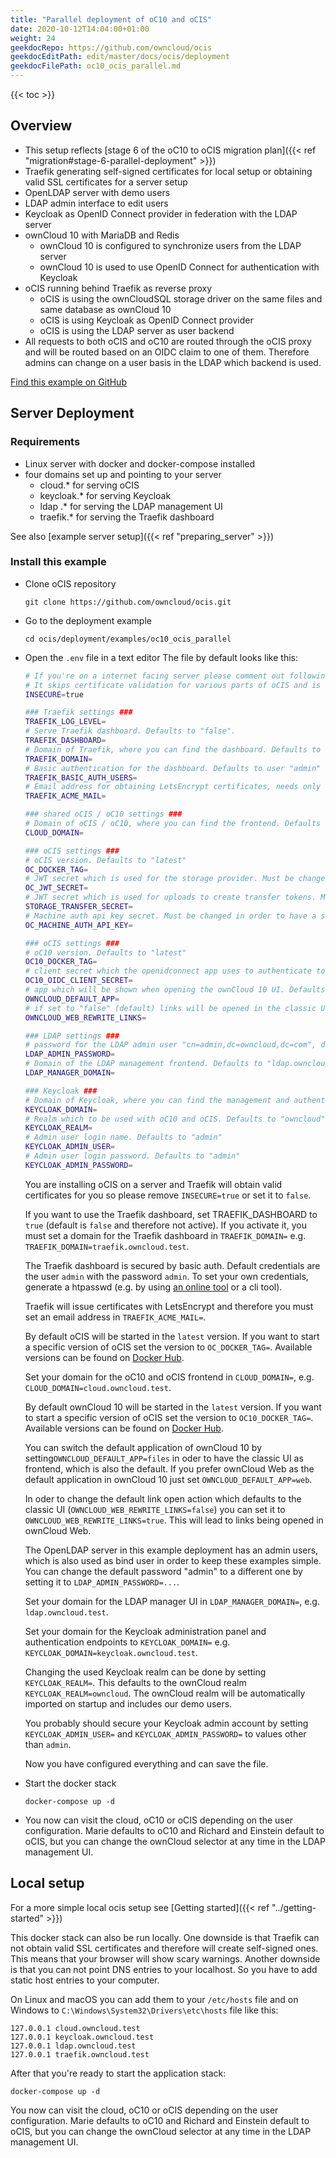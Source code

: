 ```yaml
---
title: "Parallel deployment of oC10 and oCIS"
date: 2020-10-12T14:04:00+01:00
weight: 24
geekdocRepo: https://github.com/owncloud/ocis
geekdocEditPath: edit/master/docs/ocis/deployment
geekdocFilePath: oc10_ocis_parallel.md
---
```


{{< toc >}}

## Overview

- This setup reflects [stage 6 of the oC10 to oCIS migration plan]({{< ref "migration#stage-6-parallel-deployment" >}})
- Traefik generating self-signed certificates for local setup or obtaining valid SSL certificates for a server setup
- OpenLDAP server with demo users
- LDAP admin interface to edit users
- Keycloak as OpenID Connect provider in federation with the LDAP server
- ownCloud 10 with MariaDB and Redis
  - ownCloud 10 is configured to synchronize users from the LDAP server
  - ownCloud 10 is used to use OpenID Connect for authentication with Keycloak
- oCIS running behind Traefik as reverse proxy
  - oCIS is using the ownCloudSQL storage driver on the same files and same database as ownCloud 10
  - oCIS is using Keycloak as OpenID Connect provider
  - oCIS is using the LDAP server as user backend
- All requests to both oCIS and oC10 are routed through the oCIS proxy and will be routed based on an OIDC claim to one of them. Therefore admins can change on a user basis in the LDAP which backend is used.

[Find this example on GitHub](https://github.com/owncloud/ocis/tree/master/deployments/examples/oc10_ocis_parallel)

## Server Deployment

### Requirements

- Linux server with docker and docker-compose installed
- four domains set up and pointing to your server
  - cloud.\* for serving oCIS
  - keycloak.\* for serving Keycloak
  - ldap .\* for serving the LDAP management UI
  - traefik.\* for serving the Traefik dashboard

See also [example server setup]({{< ref "preparing_server" >}})

### Install this example

- Clone oCIS repository

  `git clone https://github.com/owncloud/ocis.git`

- Go to the deployment example

  `cd ocis/deployment/examples/oc10_ocis_parallel`

- Open the `.env` file in a text editor
  The file by default looks like this:

  ```bash
  # If you're on a internet facing server please comment out following line.
  # It skips certificate validation for various parts of oCIS and is needed if you use self signed certificates.
  INSECURE=true

  ### Traefik settings ###
  TRAEFIK_LOG_LEVEL=
  # Serve Traefik dashboard. Defaults to "false".
  TRAEFIK_DASHBOARD=
  # Domain of Traefik, where you can find the dashboard. Defaults to "traefik.owncloud.test"
  TRAEFIK_DOMAIN=
  # Basic authentication for the dashboard. Defaults to user "admin" and password "admin"
  TRAEFIK_BASIC_AUTH_USERS=
  # Email address for obtaining LetsEncrypt certificates, needs only be changed if this is a public facing server
  TRAEFIK_ACME_MAIL=

  ### shared oCIS / oC10 settings ###
  # Domain of oCIS / oC10, where you can find the frontend. Defaults to "cloud.owncloud.test"
  CLOUD_DOMAIN=

  ### oCIS settings ###
  # oCIS version. Defaults to "latest"
  OC_DOCKER_TAG=
  # JWT secret which is used for the storage provider. Must be changed in order to have a secure oCIS. Defaults to "Pive-Fumkiu4"
  OC_JWT_SECRET=
  # JWT secret which is used for uploads to create transfer tokens. Must be changed in order to have a secure oCIS. Defaults to "replace-me-with-a-transfer-secret"
  STORAGE_TRANSFER_SECRET=
  # Machine auth api key secret. Must be changed in order to have a secure oCIS. Defaults to "change-me-please"
  OC_MACHINE_AUTH_API_KEY=

  ### oCIS settings ###
  # oC10 version. Defaults to "latest"
  OC10_DOCKER_TAG=
  # client secret which the openidconnect app uses to authenticate to Keycloak. Defaults to "oc10-oidc-secret"
  OC10_OIDC_CLIENT_SECRET=
  # app which will be shown when opening the ownCloud 10 UI. Defaults to "files" but also could be set to "web"
  OWNCLOUD_DEFAULT_APP=
  # if set to "false" (default) links will be opened in the classic UI, if set to "true" ownCloud Web is used
  OWNCLOUD_WEB_REWRITE_LINKS=

  ### LDAP settings ###
  # password for the LDAP admin user "cn=admin,dc=owncloud,dc=com", defaults to "admin"
  LDAP_ADMIN_PASSWORD=
  # Domain of the LDAP management frontend. Defaults to "ldap.owncloud.test"
  LDAP_MANAGER_DOMAIN=

  ### Keycloak ###
  # Domain of Keycloak, where you can find the management and authentication frontend. Defaults to "keycloak.owncloud.test"
  KEYCLOAK_DOMAIN=
  # Realm which to be used with oC10 and oCIS. Defaults to "owncloud"
  KEYCLOAK_REALM=
  # Admin user login name. Defaults to "admin"
  KEYCLOAK_ADMIN_USER=
  # Admin user login password. Defaults to "admin"
  KEYCLOAK_ADMIN_PASSWORD=
  ```

  You are installing oCIS on a server and Traefik will obtain valid certificates for you so please remove `INSECURE=true` or set it to `false`.

  If you want to use the Traefik dashboard, set TRAEFIK_DASHBOARD to `true` (default is `false` and therefore not active). If you activate it, you must set a domain for the Traefik dashboard in `TRAEFIK_DOMAIN=` e.g. `TRAEFIK_DOMAIN=traefik.owncloud.test`.

  The Traefik dashboard is secured by basic auth. Default credentials are the user `admin` with the password `admin`. To set your own credentials, generate a htpasswd (e.g. by using [an online tool](https://htpasswdgenerator.de/) or a cli tool).

  Traefik will issue certificates with LetsEncrypt and therefore you must set an email address in `TRAEFIK_ACME_MAIL=`.

  By default oCIS will be started in the `latest` version. If you want to start a specific version of oCIS set the version to `OC_DOCKER_TAG=`. Available versions can be found on [Docker Hub](https://hub.docker.com/r/owncloud/ocis/tags?page=1&ordering=last_updated).

  Set your domain for the oC10 and oCIS frontend in `CLOUD_DOMAIN=`, e.g. `CLOUD_DOMAIN=cloud.owncloud.test`.

  By default ownCloud 10 will be started in the `latest` version. If you want to start a specific version of oCIS set the version to `OC10_DOCKER_TAG=`. Available versions can be found on [Docker Hub](https://hub.docker.com/r/owncloud/ocis/tags?page=1&ordering=last_updated).

  You can switch the default application of ownCloud 10 by setting`OWNCLOUD_DEFAULT_APP=files` in oder to have the classic UI as frontend, which is also the default. If you prefer ownCloud Web as the default application in ownCloud 10 just set `OWNCLOUD_DEFAULT_APP=web`.

  In oder to change the default link open action which defaults to the classic UI (`OWNCLOUD_WEB_REWRITE_LINKS=false`) you can set it to `OWNCLOUD_WEB_REWRITE_LINKS=true`. This will lead to links being opened in ownCloud Web.

  The OpenLDAP server in this example deployment has an admin users, which is also used as bind user in order to keep these examples simple. You can change the default password "admin" to a different one by setting it to `LDAP_ADMIN_PASSWORD=...`.

  Set your domain for the LDAP manager UI in `LDAP_MANAGER_DOMAIN=`, e.g. `ldap.owncloud.test`.

  Set your domain for the Keycloak administration panel and authentication endpoints to `KEYCLOAK_DOMAIN=` e.g. `KEYCLOAK_DOMAIN=keycloak.owncloud.test`.

  Changing the used Keycloak realm can be done by setting `KEYCLOAK_REALM=`. This defaults to the ownCloud realm `KEYCLOAK_REALM=owncloud`. The ownCloud realm will be automatically imported on startup and includes our demo users.

  You probably should secure your Keycloak admin account by setting `KEYCLOAK_ADMIN_USER=` and `KEYCLOAK_ADMIN_PASSWORD=` to values other than `admin`.

  Now you have configured everything and can save the file.

- Start the docker stack

  `docker-compose up -d`

- You now can visit the cloud, oC10 or oCIS depending on the user configuration. Marie defaults to oC10 and Richard and Einstein default to oCIS, but you can change the ownCloud selector at any time in the LDAP management UI.

## Local setup

For a more simple local ocis setup see [Getting started]({{< ref "../getting-started" >}})

This docker stack can also be run locally. One downside is that Traefik can not obtain valid SSL certificates and therefore will create self-signed ones. This means that your browser will show scary warnings. Another downside is that you can not point DNS entries to your localhost. So you have to add static host entries to your computer.

On Linux and macOS you can add them to your `/etc/hosts` file and on Windows to `C:\Windows\System32\Drivers\etc\hosts` file like this:

```
127.0.0.1 cloud.owncloud.test
127.0.0.1 keycloak.owncloud.test
127.0.0.1 ldap.owncloud.test
127.0.0.1 traefik.owncloud.test
```

After that you're ready to start the application stack:

`docker-compose up -d`

You now can visit the cloud, oC10 or oCIS depending on the user configuration. Marie defaults to oC10 and Richard and Einstein default to oCIS, but you can change the ownCloud selector at any time in the LDAP management UI.
